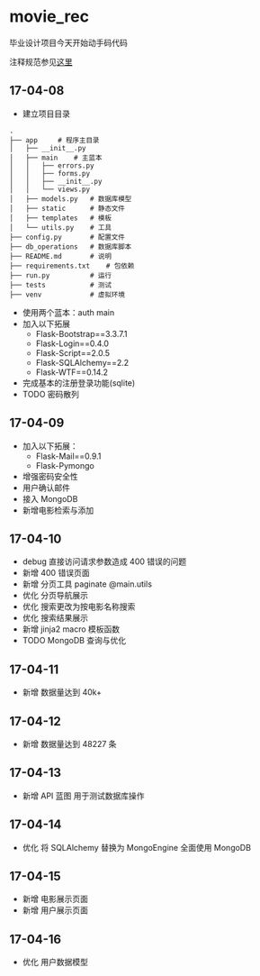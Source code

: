 # movie_rec

毕业设计项目今天开始动手码代码

注释规范参见[这里](http://zh-google-styleguide.readthedocs.io/en/latest/google-python-styleguide/python_style_rules/)

## 17-04-08
- 建立项目目录
```shell
.
├── app     # 程序主目录
│   ├── __init__.py
│   ├── main    # 主蓝本
│   │   ├── errors.py
│   │   ├── forms.py
│   │   ├── __init__.py
│   │   └── views.py
│   ├── models.py   # 数据库模型
│   ├── static      # 静态文件
│   ├── templates   # 模板
│   └── utils.py    # 工具
├── config.py       # 配置文件
├── db_operations   # 数据库脚本
├── README.md       # 说明
├── requirements.txt    # 包依赖
├── run.py          # 运行
├── tests           # 测试
├── venv            # 虚拟环境

```
- 使用两个蓝本：auth main
- 加入以下拓展
    - Flask-Bootstrap==3.3.7.1
    - Flask-Login==0.4.0
    - Flask-Script==2.0.5
    - Flask-SQLAlchemy==2.2
    - Flask-WTF==0.14.2
- 完成基本的注册登录功能(sqlite)
- TODO 密码散列

## 17-04-09
- 加入以下拓展：
    - Flask-Mail==0.9.1
    - Flask-Pymongo
- 增强密码安全性
- 用户确认邮件
- 接入 MongoDB
- 新增电影检索与添加

## 17-04-10
- debug 直接访问请求参数造成 400 错误的问题
- 新增 400 错误页面
- 新增 分页工具 paginate @main.utils
- 优化 分页导航展示
- 优化 搜索更改为按电影名称搜索
- 优化 搜索结果展示
- 新增 jinja2 macro 模板函数
- TODO MongoDB 查询与优化

## 17-04-11
- 新增 数据量达到 40k+

## 17-04-12
- 新增 数据量达到 48227 条

## 17-04-13
- 新增 API 蓝图 用于测试数据库操作

## 17-04-14

- 优化 将 SQLAlchemy 替换为 MongoEngine 全面使用 MongoDB

## 17-04-15
- 新增 电影展示页面
- 新增 用户展示页面

## 17-04-16
- 优化 用户数据模型


